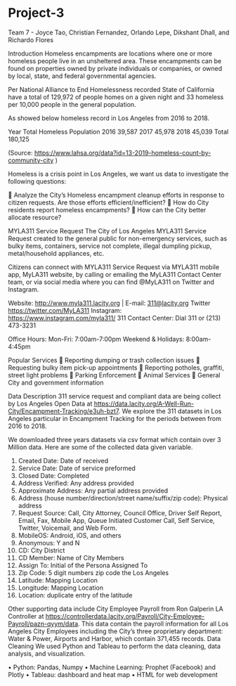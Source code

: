 # Project-3

Team 7 - Joyce Tao, Christian Fernandez, Orlando Lepe, Dikshant Dhall, and Richardo Flores 

Introduction 
Homeless encampments are locations where one or more homeless people live in an unsheltered area. These encampments can be found on properties owned by private individuals or companies, or owned by local, state, and federal governmental agencies. 

Per National Alliance to End Homelessness recorded State of California have a total of 129,972 of people homes on a given night and 33 homeless per 10,000 people in the general population. 

As showed below homeless record in Los Angeles from 2016 to 2018. 

Year 	Total Homeless Population 
2016	39,587
2017	45,978
2018	45,039
Total 	180,125

(Source: https://www.lahsa.org/data?id=13-2019-homeless-count-by-community-city )

Homeless is a crisis point in Los Angeles, we want us data to investigate the following questions:

	Analyze the City’s Homeless encampment cleanup efforts in response to citizen requests. Are those efforts efficient/inefficient? 
	How do City residents report homeless encampments? 
	How can the City better allocate resource? 

MYLA311 Service Request 
The City of Los Angeles MYLA311 Service Request created to the general public for non-emergency services, such as bulky items, containers, service not complete, illegal dumpling pickup, metal/household appliances, etc.  

Citizens can connect with MYLA311 Service Request via MYLA311 mobile app, MyLA311 website, by calling or emailing the MyLA311 Contact Center team, or via social media where you can find @MyLA311 on Twitter and Instagram.

Website: http://www.myla311.lacity.org  | E-mail: 311@lacity.org
Twitter	https://twitter.com/MyLA311
Instagram: https://www.instagram.com/myla311/
311 Contact Center:	Dial 311 or (213) 473-3231

Office Hours:	Mon-Fri: 7:00am-7:00pm
Weekend & Holidays: 8:00am-4:45pm

Popular Services 
	Reporting dumping or trash collection issues
	Requesting bulky item pick-up appointments
	Reporting potholes, graffiti, street light problems
	Parking Enforcement
	Animal Services
	General City and government information


Data Description 
311 service request and compliant data are being collect by Los Angeles Open Data at https://data.lacity.org/A-Well-Run-City/Encampment-Tracking/e3uh-bzt7. We explore the 311 datasets in Los Angeles particular in Encampment Tracking for the periods between from 2016 to 2018. 

We downloaded three years datasets via csv format which contain over 3 Million data. Here are some of the collected data given variable. 

1.	Created Date: Date of received 
2.	Service Date: Date of service preformed 
3.	Closed Date: Completed
4.	Address Verified: Any address provided 
5.	Approximate Address: Any partial address provided 
6.	Address (house number/direction/street name/suffix/zip code): Physical address 
7.	Request Source: Call, City Attorney, Council Office, Driver Self Report, Email, Fax, Mobile App, Queue Initiated Customer Call, Self Service, Twitter, Voicemail, and Web Form.
8.	MobileOS: Android, iOS, and others
9.	Anonymous: Y and N
10.	CD: City District 
11.	CD Member: Name of City Members 
12.	Assign To: Initial of the Persona Assigned To
13.	Zip Code: 5 digit numbers zip code the Los Angeles 
14.	Latitude: Mapping Location
15.	Longitude: Mapping Location 
16.	Location: duplicate entry of the latitude

Other supporting data include City Employee Payroll from Ron Galperin LA Controller at https://controllerdata.lacity.org/Payroll/City-Employee-Payroll/pazn-qyym/data.  This data contain the payroll information for all Los Angeles City Employees including the City’s three proprietary department: Water & Power, Airports and Harbor, which contain 371,455 records. 
Data Cleaning 
We used Python and Tableau to perform the data cleaning, data analysis, and visualization. 

•	Python: Pandas, Numpy
•	Machine Learning: Prophet (Facebook) and Plotly
•	Tableau: dashboard and heat map 
•	HTML for web development 

